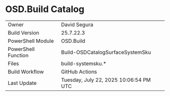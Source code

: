﻿# OSD.Build Catalog

| | |
|-|-|
| Owner | David Segura |
| Build Version | 25.7.22.3 |
| PowerShell Module | OSD.Build |
| PowerShell Function | Build-OSDCatalogSurfaceSystemSku |
| Files | build-systemsku.* |
| Build Workflow | GitHub Actions |
| Last Update | Tuesday, July 22, 2025 10:06:54 PM UTC |
